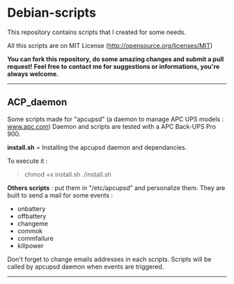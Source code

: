 # Debian-scripts #

This repository contains scripts that I created for some needs.

All this scripts are on MIT License (http://opensource.org/licenses/MIT)

__You can fork this repository, do some amazing changes and submit a pull request!__
__Feel free to contact me for suggestions or informations, you're always welcome.__

----

## ACP_daemon ##

Some scripts made for "apcupsd" (a daemon to manage APC UPS models : www.apc.com)
Daemon and scripts are tested with a APC Back-UPS Pro 900.

__install.sh__ = Installing the apcupsd daemon and dependancies.

To execute it :
> chmod +x install.sh
> ./install.sh



__Others scripts__ : put them in "/etc/apcupsd" and personalize them.
They are built to send a mail for some events :
- onbattery
- offbattery
- changeme
- commok
- commfailure
- killpower


Don't forget to change emails addresses in each scripts.
Scripts will be called by apcupsd daemon when events are triggered.

----

